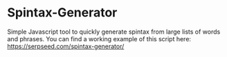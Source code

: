 # Spintax-Generator
Simple Javascript tool to quickly generate spintax from large lists of words and phrases. You can find a working example of this script here: https://serpseed.com/spintax-generator/
